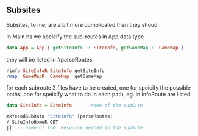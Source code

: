## Subsites
Subsites, to me, are a bit more complicated then they shoud

In Main.hs we speicify the sub-routes in App data type

```haskell
data App = App { getSiteInfo :: SiteInfo, getGameMap :: GameMap }
```

they will be listed in #parseRoutes

```haskell
/info SiteInfoR SiteInfo getSiteInfo
/map  GameMapR  GameMap  getGameMap
```

for each subroute 2 files have to be created, one for speicify the possible paths, one for speicify
what to do in each path,
eg. in InfoRoute are listed:

```haskell
data SiteInfo = SiteInfo     --name of the subSite

mkYesodSubData "SiteInfo" [parseRoutes|
/ SiteInfoHomeR GET           
|]  -- name of the  Resource deined in the subSite 
```
